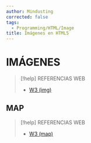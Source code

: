 ```yaml
---
author: Mindusting
corrected: false
tags:
  - Programming/HTML/Image
title: Imágenes en HTML5
---
```


# IMÁGENES

> [!help] REFERENCIAS WEB
> - [W3 (img)](https://www.w3schools.com/html/html_images.asp)

## MAP

> [!help] REFERENCIAS WEB
> - [W3 (map)](https://www.w3schools.com/html/html_images_imagemap.asp)
